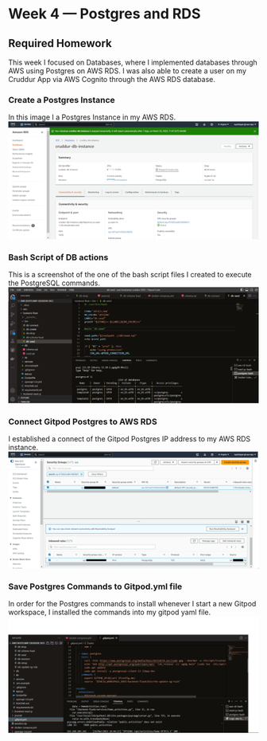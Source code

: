 # Week 4 — Postgres and RDS

## Required Homework
This week I focused on Databases, where I implemented databases through AWS using Postgres on AWS RDS. I was also able to create a user on my Cruddur App via AWS Cognito through the AWS RDS database.

### Create a Postgres Instance
In this image I a Postgres Instance in my AWS RDS.
![Screenshot of Postgres Instance](assets/postgres%20instance.png)


### Bash Script of DB actions
This is a screenshot of the one of the bash script files I created to execute the PostgreSQL commands.
![Screenshot of bash script](assets/bash-script-db-actions.png)


### Connect Gitpod Postgres to AWS RDS
I established a connect of the Gitpod Postgres IP address to my AWS RDS instance.
![Screenshot of Gitpod Postgres to RDS connection](assets/Connect-Gitpod-Postgress-IP-to-AWS-RDS.png)


### Save Postgres Commands to Gitpod.yml file
In order for the Postgres commands to install whenever I start a new Gitpod workspace, I installed the commands into my gitpod yaml file.
![Screenshot of Postgres commands in gitpod.yml](assets/Install-Postgres-to-backend-via-gitpod-yml.png)
